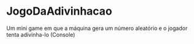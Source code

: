 # JogoDaAdivinhacao
Um mini game em que a máquina gera um número aleatório e o jogador tenta adivinha-lo (Console)
